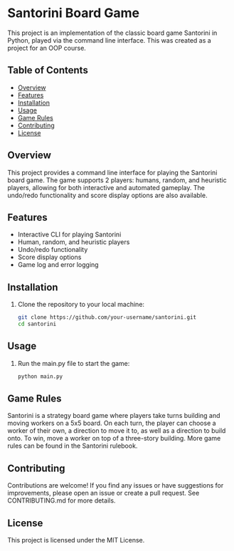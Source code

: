 # Santorini Board Game

This project is an implementation of the classic board game Santorini in Python, played via the command line interface. This was created as a project for an OOP course.


## Table of Contents

- [Overview](#overview)
- [Features](#features)
- [Installation](#installation)
- [Usage](#usage)
- [Game Rules](#game-rules)
- [Contributing](#contributing)
- [License](#license)


## Overview

This project provides a command line interface for playing the Santorini board game. The game supports 2 players: humans, random, and heuristic players, allowing for both interactive and automated gameplay. The undo/redo functionality and score display options are also available. 


## Features

- Interactive CLI for playing Santorini
- Human, random, and heuristic players
- Undo/redo functionality
- Score display options
- Game log and error logging


## Installation

1. Clone the repository to your local machine:

   ```bash
   git clone https://github.com/your-username/santorini.git
   cd santorini


## Usage

1. Run the main.py file to start the game:
   ```bash
   python main.py


## Game Rules

Santorini is a strategy board game where players take turns building and moving workers on a 5x5 board. On each turn, the player can choose a worker of their own, a direction to move it to, as well as a direction to build onto. To win, move a worker on top of a three-story building. More game rules can be found in the Santorini rulebook.


## Contributing

Contributions are welcome! If you find any issues or have suggestions for improvements, please open an issue or create a pull request. See CONTRIBUTING.md for more details.


## License

This project is licensed under the MIT License.
